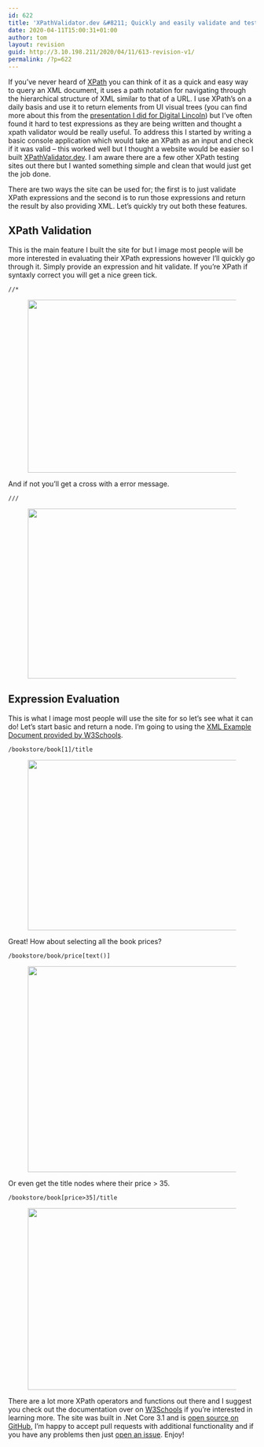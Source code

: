 ```yaml
---
id: 622
title: 'XPathValidator.dev &#8211; Quickly and easily validate and test your XPath expressions.'
date: 2020-04-11T15:00:31+01:00
author: tom
layout: revision
guid: http://3.10.198.211/2020/04/11/613-revision-v1/
permalink: /?p=622
---
```

If you&#8217;ve never heard of [XPath](https://developer.mozilla.org/en-US/docs/Web/XPath) you can think of it as a quick and easy way to query an XML document, it uses a path notation for navigating through the hierarchical structure of XML similar to that of a URL. I use XPath&#8217;s on a daily basis and use it to return elements from UI visual trees (you can find more about this from the [presentation I did for Digital Lincoln](https://www.crowdcast.io/e/automated-ui-testing/)) but I&#8217;ve often found it hard to test expressions as they are being written and thought a xpath validator would be really useful. To address this I started by writing a basic console application which would take an XPath as an input and check if it was valid &#8211; this worked well but I thought a website would be easier so I built [XPathValidator.dev](https://XPathValidator.dev). I am aware there are a few other XPath testing sites out there but I wanted something simple and clean that would just get the job done.

There are two ways the site can be used for; the first is to just validate XPath expressions and the second is to run those expressions and return the result by also providing XML. Let&#8217;s quickly try out both these features.

## XPath Validation

This is the main feature I built the site for but I image most people will be more interested in evaluating their XPath expressions however I&#8217;ll quickly go through it. Simply provide an expression and hit validate. If you&#8217;re XPath if syntaxly correct you will get a nice green tick.

<pre class="wp-block-code"><code>//*</code></pre>

<div class="wp-block-image">
  <figure class="aligncenter size-large"><img loading="lazy" width="539" height="351" src="http://tomaustin.xyz/wp-content/uploads/2020/04/image.png" alt="" class="wp-image-614" srcset="https://tomaustin.xyz/wp-content/uploads/2020/04/image.png 539w, https://tomaustin.xyz/wp-content/uploads/2020/04/image-300x195.png 300w" sizes="(max-width: 539px) 100vw, 539px" /></figure>
</div>

And if not you&#8217;ll get a cross with a error message.

<pre class="wp-block-code"><code>///</code></pre>

<div class="wp-block-image">
  <figure class="aligncenter size-large"><img loading="lazy" width="524" height="345" src="http://tomaustin.xyz/wp-content/uploads/2020/04/image-1.png" alt="" class="wp-image-615" srcset="https://tomaustin.xyz/wp-content/uploads/2020/04/image-1.png 524w, https://tomaustin.xyz/wp-content/uploads/2020/04/image-1-300x198.png 300w" sizes="(max-width: 524px) 100vw, 524px" /></figure>
</div>

## Expression Evaluation

This is what I image most people will use the site for so let&#8217;s see what it can do! Let&#8217;s start basic and return a node. I&#8217;m going to using the [XML Example Document provided by W3Schools](https://www.w3schools.com/xml/xpath_examples.asp).

<pre class="wp-block-code"><code>/bookstore/book&#91;1]/title</code></pre>

<div class="wp-block-image">
  <figure class="aligncenter size-large"><img loading="lazy" width="527" height="346" src="http://tomaustin.xyz/wp-content/uploads/2020/04/image-2.png" alt="" class="wp-image-617" srcset="https://tomaustin.xyz/wp-content/uploads/2020/04/image-2.png 527w, https://tomaustin.xyz/wp-content/uploads/2020/04/image-2-300x197.png 300w" sizes="(max-width: 527px) 100vw, 527px" /></figure>
</div>

Great! How about selecting all the book prices?

<pre class="wp-block-code"><code>/bookstore/book/price&#91;text()]</code></pre>

<div class="wp-block-image">
  <figure class="aligncenter size-large"><img loading="lazy" width="534" height="418" src="http://tomaustin.xyz/wp-content/uploads/2020/04/image-3.png" alt="" class="wp-image-618" srcset="https://tomaustin.xyz/wp-content/uploads/2020/04/image-3.png 534w, https://tomaustin.xyz/wp-content/uploads/2020/04/image-3-300x235.png 300w" sizes="(max-width: 534px) 100vw, 534px" /></figure>
</div>

Or even get the title nodes where their price > 35.

<pre class="wp-block-code"><code>/bookstore/book&#91;price>35]/title</code></pre>

<div class="wp-block-image">
  <figure class="aligncenter size-large"><img loading="lazy" width="533" height="369" src="http://tomaustin.xyz/wp-content/uploads/2020/04/image-4.png" alt="" class="wp-image-619" srcset="https://tomaustin.xyz/wp-content/uploads/2020/04/image-4.png 533w, https://tomaustin.xyz/wp-content/uploads/2020/04/image-4-300x208.png 300w" sizes="(max-width: 533px) 100vw, 533px" /></figure>
</div>

There are a lot more XPath operators and functions out there and I suggest you check out the documentation over on [W3Schools](https://www.w3schools.com/xml/xpath_intro.asp) if you&#8217;re interested in learning more. The site was built in .Net Core 3.1 and is [open source on GitHub](https://github.com/tomaustin700/XPathValidator), I&#8217;m happy to accept pull requests with additional functionality and if you have any problems then just [open an issue](https://github.com/tomaustin700/XPathValidator/issues/new). Enjoy!